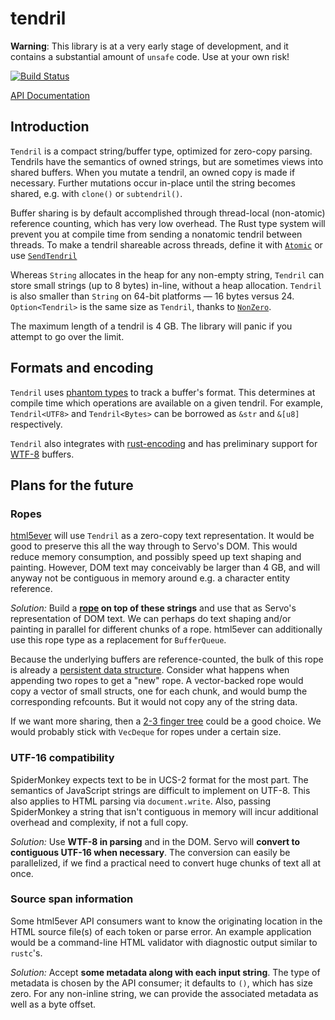 # tendril

**Warning**: This library is at a very early stage of development, and it
contains a substantial amount of `unsafe` code. Use at your own risk!

[![Build Status](https://github.com/servo/tendril/workflows/CI/badge.svg)](https://github.com/servo/tendril/actions)

[API Documentation](https://doc.servo.org/tendril/index.html)

## Introduction

`Tendril` is a compact string/buffer type, optimized for zero-copy parsing.
Tendrils have the semantics of owned strings, but are sometimes views into
shared buffers. When you mutate a tendril, an owned copy is made if necessary.
Further mutations occur in-place until the string becomes shared, e.g. with
`clone()` or `subtendril()`.

Buffer sharing is by default accomplished through thread-local (non-atomic)
reference counting, which has very low overhead. The Rust type system will prevent
you at compile time from sending a nonatomic tendril between threads. To make a
tendril shareable across threads, define it with [`Atomic`][Atomic] or use
[`SendTendril`][SendTendril]

Whereas `String` allocates in the heap for any non-empty string, `Tendril` can
store small strings (up to 8 bytes) in-line, without a heap allocation.
`Tendril` is also smaller than `String` on 64-bit platforms — 16 bytes versus
24. `Option<Tendril>` is the same size as `Tendril`, thanks to
[`NonZero`][NonZero].

The maximum length of a tendril is 4 GB. The library will panic if you attempt
to go over the limit.

## Formats and encoding

`Tendril` uses
[phantom types](https://doc.rust-lang.org/stable/rust-by-example/generics/phantom.html)
to track a buffer's format. This determines at compile time which
operations are available on a given tendril. For example, `Tendril<UTF8>` and
`Tendril<Bytes>` can be borrowed as `&str` and `&[u8]` respectively.

`Tendril` also integrates with
[rust-encoding](https://github.com/lifthrasiir/rust-encoding) and has
preliminary support for [WTF-8][] buffers.

## Plans for the future

### Ropes

[html5ever][] will use `Tendril` as a zero-copy text representation. It would
be good to preserve this all the way through to Servo's DOM. This would reduce
memory consumption, and possibly speed up text shaping and painting. However,
DOM text may conceivably be larger than 4 GB, and will anyway not be contiguous
in memory around e.g. a character entity reference.

*Solution:* Build a **[rope][] on top of these strings** and use that as
Servo's representation of DOM text. We can perhaps do text shaping and/or
painting in parallel for different chunks of a rope. html5ever can additionally
use this rope type as a replacement for `BufferQueue`.

Because the underlying buffers are reference-counted, the bulk of this rope
is already a [persistent data structure][]. Consider what happens when
appending two ropes to get a "new" rope. A vector-backed rope would copy a
vector of small structs, one for each chunk, and would bump the corresponding
refcounts. But it would not copy any of the string data.

If we want more sharing, then a [2-3 finger tree][] could be a good choice.
We would probably stick with `VecDeque` for ropes under a certain size.

### UTF-16 compatibility

SpiderMonkey expects text to be in UCS-2 format for the most part. The
semantics of JavaScript strings are difficult to implement on UTF-8. This also
applies to HTML parsing via `document.write`. Also, passing SpiderMonkey a
string that isn't contiguous in memory will incur additional overhead and
complexity, if not a full copy.

*Solution:* Use **WTF-8 in parsing** and in the DOM. Servo will **convert to
contiguous UTF-16 when necessary**.  The conversion can easily be parallelized,
if we find a practical need to convert huge chunks of text all at once.

### Source span information

Some html5ever API consumers want to know the originating location in the HTML
source file(s) of each token or parse error. An example application would be a
command-line HTML validator with diagnostic output similar to `rustc`'s.

*Solution:* Accept **some metadata along with each input string**. The type of
metadata is chosen by the API consumer; it defaults to `()`, which has size
zero. For any non-inline string, we can provide the associated metadata as well
as a byte offset.

[Atomic]: https://doc.servo.org/tendril/tendril/struct.Atomic.html
[SendTendril]: https://doc.servo.org/tendril/tendril/struct.SendTendril.html
[NonZero]: https://doc.rust-lang.org/core/nonzero/struct.NonZero.html
[html5ever]: https://github.com/servo/html5ever
[WTF-8]: https://simonsapin.github.io/wtf-8/
[rope]: https://en.wikipedia.org/wiki/Rope_%28data_structure%29
[persistent data structure]: https://en.wikipedia.org/wiki/Persistent_data_structure
[2-3 finger tree]: https://www.staff.city.ac.uk/~ross/papers/FingerTree.html
